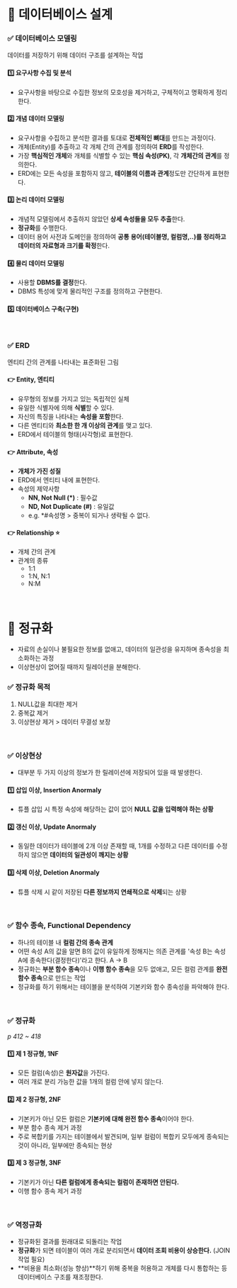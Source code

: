 # 📌 데이터베이스 설계
### ✅ 데이터베이스 모델링
데이터를 저장하기 위해 데이터 구조를 설계하는 작업

#### 1️⃣ 요구사항 수집 및 분석
- 요구사항을 바탕으로 수집한 정보의 모호성을 제거하고, 구체적이고 명확하게 정리한다.

#### 2️⃣ 개념 데이터 모델링
- 요구사항을 수집하고 분석한 결과를 토대로 **전체적인 뼈대**를 만드는 과정이다.
- 개체(Entity)를 추출하고 각 개체 간의 관계를 정의하여 **ERD**를 작성한다.
- 가장 **핵심적인 개체**와 개체를 식별할 수 있는 **핵심 속성(PK)**, 각 **개체간의 관계**를 정의한다.
- ERD에는 모든 속성을 포함하지 않고, **테이블의 이름과 관계**정도만 간단하게 표현한다.
#### 3️⃣ 논리 데이터 모델링
- 개념적 모델링에서 추출하지 않았던 **상세 속성들을 모두 추출**한다.
- **정규화**를 수행한다.
- 데이터 용어 사전과 도메인을 정의하여 **공통 용어(테이블명, 컬럼명,..)를 정리하고 데이터의 자료형과 크기를 확정**한다.
#### 4️⃣ 물리 데이터 모델링
- 사용할 **DBMS를 결정**한다.
- DBMS 특성에 맞게 물리적인 구조를 정의하고 구현한다.
#### 5️⃣ 데이터베이스 구축(구현)

<BR>

### ✅ ERD
엔티티 간의 관계를 나타내는 표준화된 그림
#### 👉 Entity, 엔티티
- 유무형의 정보를 가지고 있는 독립적인 실체
- 유일한 식별자에 의해 **식별**할 수 있다.
- 자신의 특징을 나타내는 **속성을 포함**한다.
- 다른 엔티티와 **최소한 한 개 이상의 관계**를 맺고 있다.
- ERD에서 테이블의 형태(사각형)로 표현한다.

#### 👉 Attribute, 속성
- **개체가 가진 성질**
- ERD에서 엔티티 내에 표현한다.
- 속성의 제약사항
    - **NN, Not Null (*)** : 필수값
    - **ND, Not Duplicate (#)** : 유일값
    - e.g. *#속성명 > 중복이 되거나 생략될 수 없다.

#### 👉 Relationship ⭐
- 개체 간의 관계
- 관계의 종류
    - 1:1
    - 1:N, N:1
    - N:M

<br>

# 📌 정규화
- 자료의 손실이나 불필요한 정보를 없애고, 데이터의 일관성을 유지하며 종속성을 최소화하는 과정
- 이상현상이 없어질 때까지 릴레이션을 분해한다.

### ✅ 정규화 목적
1. NULL값을 최대한 제거
2. 중복값 제거
3. 이상현상 제거 > 데이터 무결성 보장

<br>

### ✅ 이상현상
- 대부분 두 가지 이상의 정보가 한 릴레이션에 저장되어 있을 때 발생한다.

#### 1️⃣ 삽입 이상, Insertion Anormaly
- 튜플 삽입 시 특정 속성에 해당하는 값이 없어 **NULL 값을 입력해야 하는 상황**

#### 2️⃣ 갱신 이상, Update Anormaly
- 동일한 데이터가 테이블에 2개 이상 존재할 때, 1개를 수정하고 다른 데이터를 수정하지 않으면 **데이터의 일관성이 깨지는 상황**
#### 3️⃣ 삭제 이상, Deletion Anormaly
- 튜플 삭제 시 같이 저장된 **다른 정보까지 연쇄적으로 삭제**되는 상황

<br>

### ✅ 함수 종속, Functional Dependency
- 하나의 테이블 내 **컬럼 간의 종속 관계**
- 어떤 속성 A의 값을 알면 B의 값이 유일하게 정해지는 의존 관계를 '속성 B는 속성 A에 종속한다(결정한다)'라고 한다. A → B
- 정규화는 **부분 함수 종속**이나 **이행 함수 종속**을 모두 없애고, 모든 컬럼 관계를 **완전 함수 종속**으로 만드는 작업
- 정규화를 하기 위해서는 테이블을 분석하여 기본키와 함수 종속성을 파악해야 한다.

<br>

### ✅ 정규화
<i>p 412 ~ 418</i>

#### 1️⃣ 제 1 정규형, 1NF
- 모든 컬럼(속성)은 **원자값**을 가진다.
- 여러 개로 분리 가능한 값을 1개의 컬럼 안에 넣지 않는다.
#### 2️⃣ 제 2 정규형, 2NF
- 기본키가 아닌 모든 컬럼은 **기본키에 대해 완전 함수 종속**이어야 한다.
- 부분 함수 종속 제거 과정
- 주로 복합키를 가지는 테이블에서 발견되며, 일부 컬럼이 복합키 모두에게 종속되는 것이 아니라, 일부에만 종속되는 현상
#### 3️⃣ 제 3 정규형, 3NF
- 기본키가 아닌 **다른 컬럼에게 종속되는 컬럼이 존재하면 안된다.**
- 이행 함수 종속 제거 과정

<br>

### ✅ 역정규화
- 정규화된 결과를 원래대로 되돌리는 작업
- **정규화**가 되면 테이블이 여러 개로 분리되면서 **데이터 조회 비용이 상승한다.** (JOIN 작업 필요)
- **비용을 최소화(성능 향상)**하기 위해 중복을 허용하고 개체를 다시 통합하는 등 데이터베이스 구조를 재조정한다.